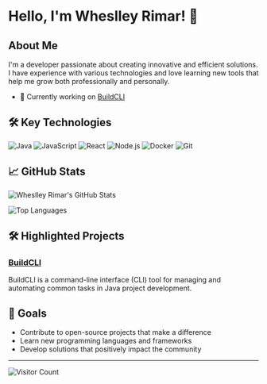 # Hello, I'm Wheslley Rimar! 👋

## About Me

I'm a developer passionate about creating innovative and efficient solutions. I have experience with various technologies and love learning new tools that help me grow both professionally and personally.

- 🔭 Currently working on [BuildCLI](https://github.com/wheslleyrimar/BuildCLI)

## 🛠️ Key Technologies

![Java](https://img.shields.io/badge/Java-007396?style=for-the-badge&logo=java&logoColor=white)
![JavaScript](https://img.shields.io/badge/JavaScript-F7DF1E?style=for-the-badge&logo=javascript&logoColor=black)
![React](https://img.shields.io/badge/React-61DAFB?style=for-the-badge&logo=react&logoColor=black)
![Node.js](https://img.shields.io/badge/Node.js-339933?style=for-the-badge&logo=nodedotjs&logoColor=white)
![Docker](https://img.shields.io/badge/Docker-2496ED?style=for-the-badge&logo=docker&logoColor=white)
![Git](https://img.shields.io/badge/Git-F05032?style=for-the-badge&logo=git&logoColor=white)

## 📈 GitHub Stats

![Wheslley Rimar's GitHub Stats](https://github-readme-stats.vercel.app/api?username=wheslleyrimar&show_icons=true&theme=radical)

![Top Languages](https://github-readme-stats.vercel.app/api/top-langs/?username=wheslleyrimar&layout=compact&theme=radical)

## 🛠️ Highlighted Projects

### [BuildCLI](https://github.com/wheslleyrimar/BuildCLI)
BuildCLI is a command-line interface (CLI) tool for managing and automating common tasks in Java project development.

## 🎯 Goals

- Contribute to open-source projects that make a difference
- Learn new programming languages and frameworks
- Develop solutions that positively impact the community

---

![Visitor Count](https://komarev.com/ghpvc/?username=wheslleyrimar&color=brightgreen)
